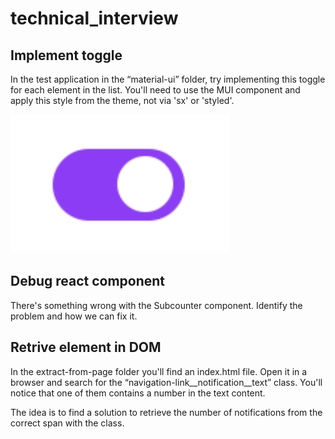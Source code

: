 # technical_interview

## Implement toggle

In the test application in the “material-ui” folder, try implementing this toggle for each element in the list. You'll need to use the MUI component and apply this style from the theme, not via 'sx' or 'styled'.

![Description de l'image](./toggle.png)

## Debug react component 

There's something wrong with the Subcounter component. Identify the problem and how we can fix it. 

## Retrive element in DOM

In the extract-from-page folder you'll find an index.html file. Open it in a browser and search for the “navigation-link__notification__text” class. You'll notice that one of them contains a number in the text content. 

The idea is to find a solution to retrieve the number of notifications from the correct span with the class.
